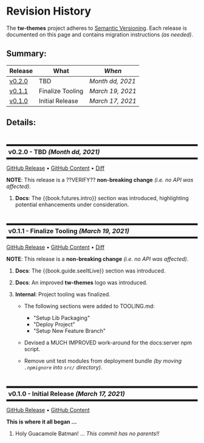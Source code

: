 # Revision History

The **tw-themes** project adheres to [Semantic
Versioning](http://semver.org/).  Each release is documented on this
page and contains migration instructions _(as needed)_.

<!-- 

*-----------------------------------------------
* Adorn bullets with following bolded prefix
*-----------------------------------------------

**Added**:      ... for new features
**Changed**:    ... for changes in existing functionality
**Deprecated**: ... for soon-to-be removed features
**Removed**:    ... for now removed features
**Fixed**:      ... for any bug fixes
**Enhanced**:   ... for enhancements
**Security**:   ... in case of vulnerabilities
**Docs**:       ... changes in documentation
**Review**:     ... requires review
**Internal**:   ... internal change NOT affecting user/client

*-----------------------------------------------
* PROCEDURE for maintaining LINKS in history.md
*-----------------------------------------------

1. for latest running work-in-progress: it is OK to use the gitbook templates
   - EX:       bla bla {{book.api.aFunction}}
   - template: bla bla [`aFunction()`](/api.md#aFunction)
   - gens:     bla bla <a href="api.html#aFunction"><code>aFunction()</code></a>
   - NOTES:
     a) clicking link STAYS ON SAME PAGE (as for all links of this type)

   KJB: N/A I THINK (for non-versioned docs) ... IF SO (once I release) NIX THIS COMMENT 
2. for RELEASE: expand them in-line using a VERSION RELATIVE SYNTAX -AND- change .md to .html:
   - EX:       bla bla [`aFunction()`](../v.v.v/api.html#aFunction)
               NOTES:
                - start with template definition
                - pre-pend ../v.v.v/
                - change .md to .html (BECAUSE WE ARE TAKING the generation process out-of-the-picture)
   - gens:     bla bla <a href="../v.v.v/api.html#aFunction"><code>aFunction()</code></a>
   - NOTES:
     a) clicking link STAYS ON SAME PAGE
     b) because these notes are copied to all release history.md, 
        they MUST reference the appropriate version
        so they will be guaranteed the reference has not been removed/changed
 
   KJB: N/A I THINK (for non-versioned docs) ... IF SO (once I release) NIX THIS COMMENT 
3. for GITHUB release page (when copying these notes), fully qualify the VERSIONED relative references
   - EX:       bla bla [`aFunction()`](https://tw-themes.js.org/v.v.v/api.html#aFunction)
               NOTES:
                - from prior rendition
                - REPLACE ../v.v.v WITH https://tw-themes.js.org/v.v.v
                - change .md TO .html
   - NOTES:
     a) this allows it to stand alone (in the external github page)
     b) because these notes reference a versioned site
        they will be guaranteed the reference has not been removed/changed

   KJB: CONSIDER THIS INSTEAD
3. for GITHUB release page, 
   - DECIDE if I want to copy these notes,
   - OR simply reference the web-version of this release notes

-->


## Summary:

Release           | What                 | *When*
------------------|----------------------|------------------
[v0.2.0](#v0_2_0) | TBD                  | *Month dd, 2021*
[v0.1.1](#v0_1_1) | Finalize Tooling     | *March 19, 2021*
[v0.1.0](#v0_1_0) | Initial Release      | *March 17, 2021*


## Details:

<!-- ************************************************************* -->
<br/>
<h3 id="v0_2_0" style="margin: 10px 0px; border-width: 5px 0px; padding: 5px; border-style: solid;">
  v0.2.0 - TBD <i>(Month dd, 2021)</i>
</h3>

[GitHub Release](https://github.com/KevinAst/tw-themes/releases/tag/v0.2.0)
&bull;
[GitHub Content](https://github.com/KevinAst/tw-themes/tree/v0.2.0)
&bull;
[Diff](https://github.com/KevinAst/tw-themes/compare/v0.1.1...v0.2.0)

**NOTE**: This release is a ??VERIFY?? **non-breaking change** _(i.e. no API was affected)_.

1. **Docs**: The {{book.futures.intro}} section was introduced,
   highlighting potential enhancements under consideration.


<!-- ************************************************************* -->
<br/>
<h3 id="v0_1_1" style="margin: 10px 0px; border-width: 5px 0px; padding: 5px; border-style: solid;">
  v0.1.1 - Finalize Tooling <i>(March 19, 2021)</i>
</h3>

[GitHub Release](https://github.com/KevinAst/tw-themes/releases/tag/v0.1.1)
&bull;
[GitHub Content](https://github.com/KevinAst/tw-themes/tree/v0.1.1)
&bull;
[Diff](https://github.com/KevinAst/tw-themes/compare/v0.1.0...v0.1.1)

**NOTE**: This release is a **non-breaking change** _(i.e. no API was affected)_.

1. **Docs**: The {{book.guide.seeItLive}} section was introduced.

1. **Docs**: An improved **tw-themes** logo was introduced.

1. **Internal**: Project tooling was finalized.

   - The following sections were added to TOOLING.md:
     * "Setup Lib Packaging"
     * "Deploy Project"
     * "Setup New Feature Branch"

   - Devised a MUCH IMPROVED work-around for the docs:server npm script.

   - Remove unit test modules from deployment bundle
     _(by moving `.npmignore` into `src/` directory)_.



<!-- ************************************************************* -->
<br/>
<h3 id="v0_1_0" style="margin: 10px 0px; border-width: 5px 0px; padding: 5px; border-style: solid;">
  v0.1.0 - Initial Release <i>(March 17, 2021)</i>
</h3>

[GitHub Release](https://github.com/KevinAst/tw-themes/releases/tag/v0.1.0)
&bull;
[GitHub Content](https://github.com/KevinAst/tw-themes/tree/v0.1.0)

**This is where it all began ...**

1. Holy Guacamole Batman! ... _This commit has no parents!!_
